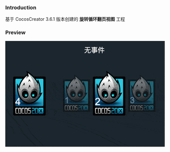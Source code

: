 ### Introduction
基于 CocosCreator 3.6.1 版本创建的 **旋转循环翻页视图** 工程

### Preview
![image](../../../gif/202209/2022092401.gif)
